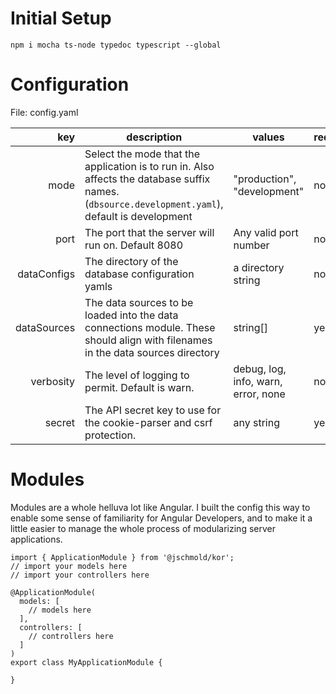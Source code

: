 # Initial Setup

`npm i mocha ts-node typedoc typescript --global`


# Configuration
File: config.yaml

| key   | description | values | required? |
| ----: | ----------- | ------ | --------- |
| mode | Select the mode that the application is to run in. Also affects the database suffix names. (`dbsource.development.yaml`), default is development | "production", "development" | no |
| port | The port that the server will run on. Default 8080 | Any valid port number | no |
| dataConfigs | The directory of the database configuration yamls | a directory string | no |
| dataSources | The data sources to be loaded into the data connections module. These should align with filenames in the data sources directory | string[] | yes |
| verbosity | The level of logging to permit. Default is warn. | debug, log, info, warn, error, none | no |
| secret | The API secret key to use for the cookie-parser and csrf protection. | any string | yes | 

# Modules

Modules are a whole helluva lot like Angular. I built the config this way to enable some sense of familiarity for Angular Developers, and to make it a little easier to manage the whole process of modularizing server applications.

```
import { ApplicationModule } from '@jschmold/kor';
// import your models here
// import your controllers here

@ApplicationModule(
  models: [
    // models here
  ],
  controllers: [
    // controllers here
  ]
)
export class MyApplicationModule {
  
}
